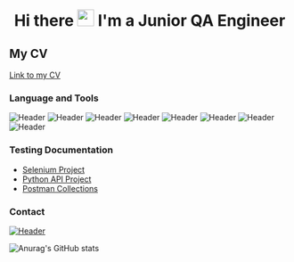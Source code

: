 <div align="center">
<h1>
  Hi there
  <img src="https://media.giphy.com/media/hvRJCLFzcasrR4ia7z/giphy.gif" width="30px"/>
  I'm a Junior QA Engineer
</h1>
</div>


## My CV 
[Link to my CV](https://drive.google.com/file/d/1cmbvtuktAPnq_WjAvqCzL9ug7e_aimQv/view?usp=sharing)

### Language and Tools

![Header](https://img.shields.io/badge/Jira-090909?style=for-the-badge&logo=jira&logoColor=136be1)
![Header](https://img.shields.io/badge/Postman-090909?style=for-the-badge&logo=postman&logoColor=f76935)
![Header](https://img.shields.io/badge/Github-090909?style=for-the-badge&logo=github&logoColor=8cc4d7)
![Header](https://img.shields.io/badge/SQL-090909?style=for-the-badge&logo=mysql&logoColor=00618a)
![Header](https://img.shields.io/badge/DevTools-090909?style=for-the-badge&logo=googlechrome&logoColor=2674f2)
![Header](https://img.shields.io/badge/Python-090909?style=for-the-badge&logo=Python&logoColor=00618a)
![Header](https://img.shields.io/badge/Selenium-090909?style=for-the-badge&logo=selenium&logoColor=74ff2a)
![Header](https://img.shields.io/badge/PyTest-090909?style=for-the-badge&logo=pytest&logoColor=f1ff40)

### Testing Documentation

- [Selenium Project](https://github.com/IlnazSadykov/PythonSeleniumProject)
- [Python API Project](https://github.com/IlnazSadykov/APIProject)
- [Postman Collections](https://github.com/IlnazSadykov/GoogleMapsAPI)

### Contact 

[![Header](https://img.shields.io/badge/Telegram-090909?style=for-the-badge&logo=telegram&logoColor=31a5db)](https://t.me/IS_Fenix)

![Anurag's GitHub stats](https://github-readme-stats.vercel.app/api?username=IlnazSadykov&show_icons=true&theme=radical)
